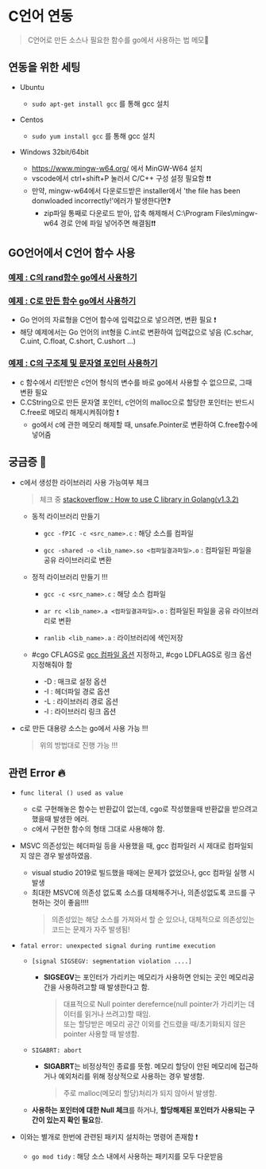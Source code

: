 # C언어 연동
> C언어로 만든 소스나 필요한 함수를 go에서 사용하는 법 메모📝   

## 연동을 위한 세팅
+ Ubuntu
   + `sudo apt-get install gcc` 를 통해 gcc 설치

+ Centos
   + `sudo yum install gcc` 를 통해 gcc 설치

+ Windows 32bit/64bit
   + https://www.mingw-w64.org/ 에서 MinGW-W64 설치
   + vscode에서 ctrl+shift+P 눌러서 C/C++ 구성 설정 필요함 ❗❗
   + 만약, mingw-w64에서 다운로드받은 installer에서 'the file has been donwloaded incorrectly!'에러가 발생한다면❓
      + zip파일 통째로 다운로드 받아, 압축 해제해서 C:\Program Files\mingw-w64 경로 안에 파일 넣어주면 해결됨❗❗


## GO언어에서 C언어 함수 사용

### [예제 : C의 rand함수 go에서 사용하기](https://github.com/sujiny-tech/TIL/blob/main/programming/Golang/c_go/cgo_example/c_rand_example.go)   
### [예제 : C로 만든 함수 go에서 사용하기](https://github.com/sujiny-tech/TIL/blob/main/programming/Golang/c_go/cgo_example/c_go_example.go)
+ Go 언어의 자료형을 C언어 함수에 입력값으로 넣으려면, 변환 필요 ❗
+ 해당 예제에서는 Go 언어의 int형을 C.int로 변환하여 입력값으로 넣음 (C.schar, C.uint, C.float, C.short, C.ushort ...)

### [예제 : C의 구조체 및 문자열 포인터 사용하기](https://github.com/sujiny-tech/TIL/blob/main/programming/Golang/c_go/cgo_example/c_memory_example.go)
+ c 함수에서 리턴받은 c언어 형식의 변수를 바로 go에서 사용할 수 없으므로, 그때 변환 필요
+ C.CString으로 만든 문자열 포인터, c언어의 malloc으로 할당한 포인터는 반드시 C.free로 메모리 해제시켜줘야함 ❗
   + go에서 c에 관한 메모리 해제할 때, unsafe.Pointer로 변환하여 C.free함수에 넣어줌


## 궁금증 🤔
+ c에서 생성한 라이브러리 사용 가능여부 체크
   > 체크 중 [stackoverflow : How to use C library in Golang(v1.3.2)](https://stackoverflow.com/questions/31868482/how-to-use-c-library-in-golangv1-3-2)

   + 동적 라이브러리 만들기
      + `gcc -fPIC -c <src_name>.c` : 해당 소스를 컴파일   

      + `gcc -shared -o <lib_name>.so <컴파일결과파일>.o` : 컴파일된 파일을 공유 라이브러리로 변환
      
   + 정적 라이브러리 만들기 !!!

      + `gcc -c <src_name>.c` : 해당 소스 컴파일    

      + `ar rc <lib_name>.a <컴파일결과파일>.o` : 컴파일된 파일을 공유 라이브러리로 변환
      + `ranlib <lib_name>.a` : 라이브러리에 색인저장   

   + #cgo CFLAGS로 [gcc 컴파일 옵션](https://github.com/sujiny-tech/TIL/blob/main/Linux_CentOS/gcc.md) 지정하고, #cgo LDFLAGS로 링크 옵션 지정해줘야 함
      + -D : 매크로 설정 옵션
      + -I : 헤더파일 경로 옵션
      + -L : 라이브러리 경로 옵션
      + -l : 라이브러리 링크 옵션
+ c로 만든 대용량 소스는 go에서 사용 가능 !!! 
   > 위의 방법대로 진행 가능 !!!
   
   
## 관련 Error 🔥

+ `func literal () used as value`
   + c로 구현해놓은 함수는 반환값이 없는데, cgo로 작성했을때 반환값을 받으려고 했을때 발생한 에러.
   + c에서 구현한 함수의 형태 그대로 사용해야 함.


+ MSVC 의존성있는 헤더파일 등을 사용했을 때, gcc 컴파일러 시 제대로 컴파일되지 않은 경우 발생하였음.
   + visual studio 2019로 빌드했을 때에는 문제가 없었으나, gcc 컴파일 실행 시 발생
   + 최대한 MSVC에 의존성 없도록 소스를 대체해주거나, 의존성없도록 코드를 구현하는 것이 좋음!!!! 
     > 의존성있는 해당 소스를 가져와서 할 순 있으나, 대체적으로 의존성있는 코드는 문제가 자주 발생됨!

+ `fatal error: unexpected signal during runtime execution`   
   + `[signal SIGSEGV: segmentation violation ....]`
      + **SIGSEGV**는 포인터가 가리키는 메모리가 사용하면 안되는 곳인 메모리공간을 사용하려고할 때 발생한다고 함.
         > 대표적으로 Null pointer derefernce(null pointer가 가리키는 데이터를 읽거나 쓰려고)할 때임.   
         > 또는 할당받은 메모리 공간 이외를 건드렸을 때/초기화되지 않은 pointer 사용할 때 발생함.
   + `SIGABRT: abort`
      + **SIGABRT**는 비정상적인 종료를 뜻함. 메모리 할당이 안된 메모리에 접근하거나 예외처리를 위해 정상적으로 사용하는 경우 발생함.
         > 주로 malloc(메모리 할당)처리가 되지 않아서 발생함.

   + **사용하는 포인터에 대한 Null 체크**를 하거나, **할당해제된 포인터가 사용되는 구간이 있는지 확인 필요**함.   
   


+ 이와는 별개로 한번에 관련된 패키지 설치하는 명령어 존재함 ❗
   + `go mod tidy` : 해당 소스 내에서 사용하는 패키지를 모두 다운받음 

